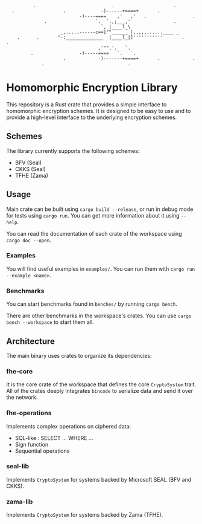 ```
          .                            .                      .
  .                  .             -)------+====+       .
                           -)----====    ,'   ,'   .                 .
              .                  `.  `.,;___,'                .
                                   `, |____l_\
                    _,.....------c==]""______ |,,,,,,.....____ _
    .      .       "-:______________  |____l_|]'''''''''''       .     .
                                  ,'"",'.   `.
         .                 -)-----====   `.   `.
                     .            -)-------+====+       .            .
             .                               .
```

# Homomorphic Encryption Library

This repository is a Rust crate that provides a simple interface to homomorphic encryption schemes.
It is designed to be easy to use and to provide a high-level interface to the underlying encryption schemes.

## Schemes

The library currently supports the following schemes:
- BFV (Seal)
- CKKS (Seal)
- TFHE (Zama)

## Usage

Main crate can be built using `cargo build --release`, or run in debug mode for tests using `cargo run`.
You can get more information about it using `--help`.

You can read the documentation of each crate of the workspace using `cargo doc --open`.

### Examples

You will find useful examples in `examples/`. You can run them with `cargo run --example <name>`.

### Benchmarks

You can start benchmarks found in `benches/` by running `cargo bench`.

There are other benchmarks in the workspace's crates. You can use `cargo bench --workspace` to start them all.

## Architecture

The main binary uses crates to organize its dependencies:

### fhe-core

It is the core crate of the workspace that defines the core `CryptoSystem` trait.
All of the crates deeply integrates `bincode` to serialize data and send it over the network.

### fhe-operations

Implements complex operations on ciphered data:
- SQL-like : SELECT ... WHERE ...
- Sign function
- Sequential operations

### seal-lib

Implements `CryptoSystem` for systems backed by Microsoft SEAL (BFV and CKKS).

### zama-lib

Implements `CryptoSystem` for systems backed by Zama (TFHE).
